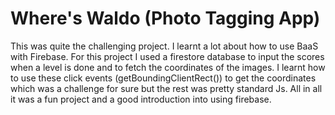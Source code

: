 # Where's Waldo (Photo Tagging App)
This was quite the challenging project. I learnt a lot about how to use BaaS with Firebase. For this project I used a firestore database to input the scores when a level is done and to fetch the coordinates of the images. I learnt how to use these click events (getBoundingClientRect()) to get the coordinates which was a challenge for sure but the rest was pretty standard Js. All in all it was a fun project and a good introduction into using firebase.